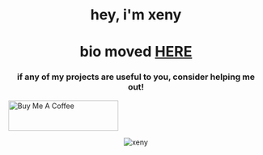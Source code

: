 <h1 align="center">hey, i'm xeny</h1>

<h1 align="center">bio moved <a href="https://xeny.uk">HERE<a></h1>

<h3 align="center">if any of my projects are useful to you, consider helping me out!</h3>
<a href="https://www.buymeacoffee.com/xenyths" target="_blank"><img src="https://cdn.buymeacoffee.com/buttons/v2/default-yellow.png" alt="Buy Me A Coffee" style="height: 60px !important;width: 217px !important;" ></a>

<p align="center"> <img src="https://gpvc.arturio.dev/1x6" alt="xeny" /> </p>
